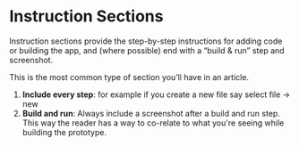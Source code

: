 # Instruction Sections

Instruction sections provide the step-by-step instructions for adding code or building the app, and \(where possible\) end with a “build & run” step and screenshot.

This is the most common type of section you’ll have in an article.

1. **Include every step**: for example if you create a new file say select file → new
2. **Build and run**: Always include a screenshot after a build and run step. This way the reader has a way to co-relate to what you're seeing while building the prototype.

